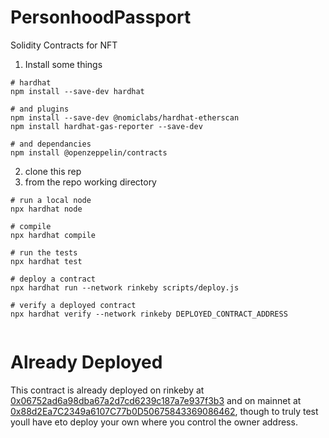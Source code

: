 # PersonhoodPassport

Solidity Contracts for NFT 

1. Install some things

```
# hardhat
npm install --save-dev hardhat

# and plugins
npm install --save-dev @nomiclabs/hardhat-etherscan
npm install hardhat-gas-reporter --save-dev

# and dependancies
npm install @openzeppelin/contracts

```

2. clone this rep
3. from the repo working directory

```
# run a local node
npx hardhat node

# compile
npx hardhat compile

# run the tests
npx hardhat test

# deploy a contract
npx hardhat run --network rinkeby scripts/deploy.js

# verify a deployed contract
npx hardhat verify --network rinkeby DEPLOYED_CONTRACT_ADDRESS 


```


# Already Deployed

This contract is already deployed on rinkeby at [0x06752ad6a98dba67a2d7cd6239c187a7e937f3b3](https://rinkeby.etherscan.io/address/0x06752ad6a98dba67a2d7cd6239c187a7e937f3b3#code) and on mainnet at [0x88d2Ea7C2349a6107C77b0D50675843369086462](https://etherscan.io/address/0x88d2Ea7C2349a6107C77b0D50675843369086462), though to truly test youll have eto deploy your own where you control the owner address.

